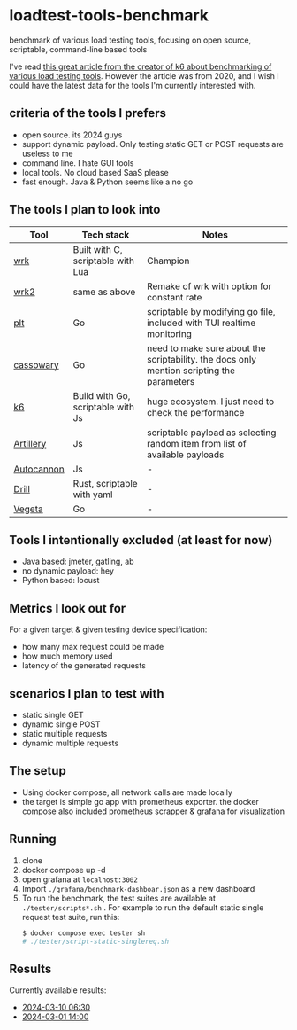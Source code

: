 # loadtest-tools-benchmark
benchmark of various load testing tools, focusing on open source, scriptable, command-line based tools

I've read [this great article from the creator of k6 about benchmarking of various load testing tools](https://grafana.com/blog/2020/03/03/open-source-load-testing-tool-review/). However the article was from 2020, and I wish I could have the latest data for the tools I'm currently interested with.

## criteria of the tools I prefers
- open source. its 2024 guys
- support dynamic payload. Only testing static GET or POST requests are useless to me
- command line. I hate GUI tools
- local tools. No cloud based SaaS please
- fast enough. Java & Python seems like a no go

## The tools I plan to look into

Tool | Tech stack | Notes
---|---|---
[wrk](https://github.com/wg/wrk/) | Built with C, scriptable with Lua | Champion
[wrk2](https://github.com/giltene/wrk2) | same as above | Remake of wrk with option for constant rate
[plt](https://github.com/vearutop/plt) | Go | scriptable by modifying go file, included with TUI realtime monitoring
[cassowary](https://github.com/rogerwelin/cassowary) | Go | need to make sure about the scriptability. the docs only mention scripting the parameters
[k6](https://k6.io) | Build with Go, scriptable with Js | huge ecosystem. I just need to check the performance
[Artillery](https://www.artillery.io) | Js | scriptable payload as selecting random item from list of available payloads
[Autocannon](https://github.com/mcollina/autocannon) | Js | -
[Drill](https://github.com/fcsonline/drill) | Rust, scriptable with yaml | -
[Vegeta](https://github.com/tsenart/vegeta) | Go | -


## Tools I intentionally excluded (at least for now)
- Java based: jmeter, gatling, ab
- no dynamic payload: hey
- Python based: locust

## Metrics I look out for

For a given target & given testing device specification:
- how many max request could be made
- how much memory used
- latency of the generated requests

## scenarios I plan to test with
- static single GET
- dynamic single POST
- static multiple requests
- dynamic multiple requests

## The setup
- Using docker compose, all network calls are made locally
- the target is simple go app with prometheus exporter. the docker compose also included prometheus scrapper & grafana for visualization

## Running

1. clone
2. docker compose up -d
3. open grafana at `localhost:3002`
4. Import `./grafana/benchmark-dashboar.json` as a new dashboard
5. To run the benchmark, the test suites are available at `./tester/scripts*.sh` . For example to run the default static single request test suite, run this:
   ```sh
   $ docker compose exec tester sh
   # ./tester/script-static-singlereq.sh
   ```

## Results

Currently available results:
- [2024-03-10 06:30](https://github.com/azophy/loadtest-tools-benchmark/tree/main/results/20240310_063000)
- [2024-03-01 14:00](https://github.com/azophy/loadtest-tools-benchmark/tree/main/results/20240301_140000)

